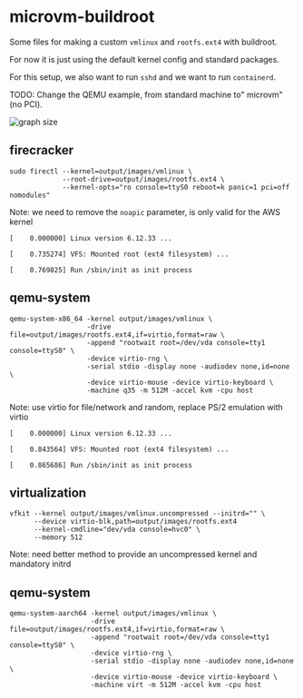 # microvm-buildroot

Some files for making a custom `vmlinux` and `rootfs.ext4` with buildroot.

For now it is just using the default kernel config and standard packages.

For this setup, we also want to run `sshd` and we want to run `containerd`.

TODO: Change the QEMU example, from standard machine to" microvm" (no PCI).

![graph size](graph-size.png)

## firecracker

```shell
sudo firectl --kernel=output/images/vmlinux \
             --root-drive=output/images/rootfs.ext4 \
             --kernel-opts="ro console=ttyS0 reboot=k panic=1 pci=off nomodules"
```

Note: we need to remove the `noapic` parameter, is only valid for the AWS kernel

`[    0.000000] Linux version 6.12.33 ...`

`[    0.735274] VFS: Mounted root (ext4 filesystem) ...`

`[    0.769825] Run /sbin/init as init process`

## qemu-system

```shell
qemu-system-x86_64 -kernel output/images/vmlinux \
                   -drive file=output/images/rootfs.ext4,if=virtio,format=raw \
                   -append "rootwait root=/dev/vda console=tty1 console=ttyS0" \
                   -device virtio-rng \
                   -serial stdio -display none -audiodev none,id=none \
                   -device virtio-mouse -device virtio-keyboard \
                   -machine q35 -m 512M -accel kvm -cpu host
```

Note: use virtio for file/network and random, replace PS/2 emulation with virtio

`[    0.000000] Linux version 6.12.33 ...`

`[    0.843564] VFS: Mounted root (ext4 filesystem) ...`

`[    0.865686] Run /sbin/init as init process`

## virtualization

```shell
vfkit --kernel output/images/vmlinux.uncompressed --initrd="" \
      --device virtio-blk,path=output/images/rootfs.ext4
      --kernel-cmdline="dev/vda console=hvc0" \
      --memory 512
```

Note: need better method to provide an uncompressed kernel and mandatory initrd

## qemu-system

```shell
qemu-system-aarch64 -kernel output/images/vmlinux \
                    -drive file=output/images/rootfs.ext4,if=virtio,format=raw \
                    -append "rootwait root=/dev/vda console=tty1 console=ttyS0" \
                    -device virtio-rng \
                    -serial stdio -display none -audiodev none,id=none \
                    -device virtio-mouse -device virtio-keyboard \
                    -machine virt -m 512M -accel kvm -cpu host
```
